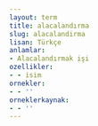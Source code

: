 ```yaml
---
layout: term
title: alacalandırma
slug: alacalandirma
lisan: Türkçe
anlamlar:
- Alacalandırmak işi
ozellikler:
- - isim
ornekler:
- - ''
orneklerkaynak:
- - ''
---
```

